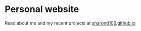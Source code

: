 # Personal website

Read about me and my recent projects at [sharond106.github.io](https://sharond106.github.io/)
